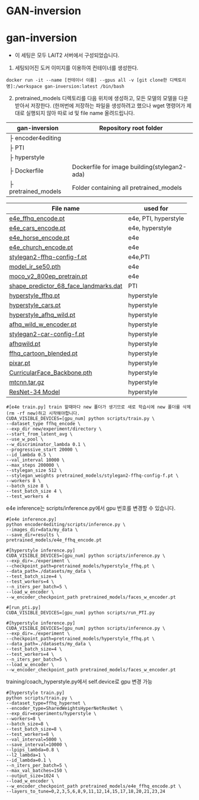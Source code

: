 # GAN-inversion
# gan-inversion
* 이 세팅은 모두 LAIT2 서버에서 구성되었습니다.
1. 세팅되어진 도커 이미지를 이용하여 컨테이너를 생성한다.
~~~
docker run -it --name [컨테이너 이름] --gpus all -v [git clone한 디렉토리명]:/workspace gan-inversion:latest /bin/bash
~~~
2. pretrained_models 디렉토리를 다음 위치에 생성하고, 모든 모델의 모델을 다운받아서 저장한다. (한꺼번에 저장하는 파일을 생성하려고 했으나 wget 명령어가 제대로 실행되지 않아 따로 id 및 file name 올려드립니다.<br/>

| gan-inversion | Repository root folder |
| ------------ | ---------------------- |
| ├  encoder4editing ||
| ├  PTI ||
| ├  hyperstyle ||
| ├  Dockerfile|Dockerfile for image building(stylegan2-ada) |
| ├  pretrained_models|Folder containing all pretrained_models|

| File name | used for |
| ------------ | ---------------------- |
|[e4e_ffhq_encode.pt](https://drive.google.com/file/d/1cUv_reLE6k3604or78EranS7XzuVMWeO/view) |e4e, PTI, hyperstyle|
|[e4e_cars_encode.pt](https://drive.google.com/file/d/17faPqBce2m1AQeLCLHUVXaDfxMRU2QcV/view) |e4e, hyperstyle|
|[e4e_horse_encode.pt](https://drive.google.com/file/d/1TkLLnuX86B_BMo2ocYD0kX9kWh53rUVX/view) |e4e|
|[e4e_church_encode.pt](https://drive.google.com/file/d/1-L0ZdnQLwtdy6-A_Ccgq5uNJGTqE7qBa/view)|e4e|
|[stylegan2-ffhq-config-f.pt](https://drive.google.com/file/d/1EM87UquaoQmk17Q8d5kYIAHqu0dkYqdT/view)|e4e,PTI|
|[model_ir_se50.pth](https://drive.google.com/file/d/1KW7bjndL3QG3sxBbZxreGHigcCCpsDgn/view)|e4e|
|[moco_v2_800ep_pretrain.pt](https://drive.google.com/file/d/18rLcNGdteX5LwT7sv_F7HWr12HpVEzVe/view)|e4e|
|[shape_predictor_68_face_landmarks.dat](https://drive.google.com/file/d/1HKmjg6iXsWr4aFPuU0gBXPGR83wqMzq7/view)|PTI|
|[hyperstyle_ffhq.pt](https://drive.google.com/file/d/1C3dEIIH1y8w1-zQMCyx7rDF0ndswSXh4/view)|hyperstyle|
|[hyperstyle_cars.pt](https://drive.google.com/file/d/1WZ7iNv5ENmxXFn6dzPeue1jQGNp6Nr9d/view)|hyperstyle|
|[hyperstyle_afhq_wild.pt](https://drive.google.com/file/d/1OMAKYRp3T6wzGr0s3887rQK-5XHlJ2gp/view)|hyperstyle|
|[afhq_wild_w_encoder.pt](https://drive.google.com/file/d/1MhEHGgkTpnTanIwuHYv46i6MJeet2Nlr/view)|hyperstyle|
|[stylegan2-car-config-f.pt](https://drive.google.com/file/d/1UmMHHB3DU1trTB8_9Fjkck5ZwArnD81B/view)|hyperstyle|
|[afhqwild.pt](https://drive.google.com/file/d/1z6IVVaCJuFTksKwp1CM3emWOVHbrBip-/view)|hyperstyle|
|[ffhq_cartoon_blended.pt](https://drive.google.com/file/d/1r3XVCt_WYUKFZFxhNH-xO2dTtF6B5szu/view)|hyperstyle|
|[pixar.pt](https://drive.google.com/file/d/1trPW-To9L63x5gaXrbAIPkOU0q9f_h05/view)|hyperstyle|
|[CurricularFace_Backbone.pth](https://drive.google.com/file/d/1f4IwVa2-Bn9vWLwB-bUwm53U_MlvinAj/view)|hyperstyle|
|[mtcnn.tar.gz](https://drive.google.com/file/d/1tJ7ih-wbCO6zc3JhI_1ZGjmwXKKaPlja/view)|hyperstyle|
|[ResNet-34 Model](https://github.com/yuval-alaluf/hyperstyle)|hyperstyle|

```
#[e4e train.py] train 할때마다 new 폴더가 생기므로 새로 학습시에 new 폴더를 삭제(rm -rf new)하고 시작해야합니다.
CUDA_VISIBLE_DEVICES=[gpu_num] python scripts/train.py \
--dataset_type ffhq_encode \
--exp_dir new/experiment/directory \
--start_from_latent_avg \
--use_w_pool \
--w_discriminator_lambda 0.1 \
--progressive_start 20000 \
--id_lambda 0.5 \
--val_interval 10000 \
--max_steps 200000 \
--stylegan_size 512 \
--stylegan_weights pretrained_models/stylegan2-ffhq-config-f.pt \
--workers 8 \
--batch_size 8 \
--test_batch_size 4 \
--test_workers 4 
```

e4e inference는 scripts/inference.py에서 gpu 번호를 변경할 수 있습니다.

```
#[e4e inference.py]
python encoder4editing/scripts/inference.py \
--images_dir=data/my_data \
--save_dir=results \
pretrained_models/e4e_ffhq_encode.pt 
```

```
#[hyperstyle inference.py]
CUDA_VISIBLE_DEVICES=[gpu_num] python scripts/inference.py \
--exp_dir=./experiment \
--checkpoint_path=pretrained_models/hyperstyle_ffhq.pt \
--data_path=./datasets/my_data \
--test_batch_size=4 \
--test_workers=4 \
--n_iters_per_batch=5 \
--load_w_encoder \
--w_encoder_checkpoint_path pretrained_models/faces_w_encoder.pt
```
```
#[run_pti.py]
CUDA_VISIBLE_DEVICES=[gpu_num] python scripts/run_PTI.py
```

```
#[hyperstyle inference.py]
CUDA_VISIBLE_DEVICES=[gpu_num] python scripts/inference.py \
--exp_dir=./experiment \
--checkpoint_path=pretrained_models/hyperstyle_ffhq.pt \
--data_path=./datasets/my_data \
--test_batch_size=4 \
--test_workers=4 \
--n_iters_per_batch=5 \
--load_w_encoder \
--w_encoder_checkpoint_path pretrained_models/faces_w_encoder.pt
```
training/coach_hyperstyle.py에서 self.device로 gpu 변경 가능
```
#[hyperstyle train.py]
python scripts/train.py \
--dataset_type=ffhq_hypernet \
--encoder_type=SharedWeightsHyperNetResNet \
--exp_dir=experiments/hyperstyle \
--workers=8 \
--batch_size=8 \
--test_batch_size=8 \
--test_workers=8 \
--val_interval=5000 \
--save_interval=10000 \
--lpips_lambda=0.8 \
--l2_lambda=1 \
--id_lambda=0.1 \
--n_iters_per_batch=5 \
--max_val_batches=150 \
--output_size=1024 \
--load_w_encoder \
--w_encoder_checkpoint_path pretrained_models/e4e_ffhq_encode.pt \ 
--layers_to_tune=0,2,3,5,6,8,9,11,12,14,15,17,18,20,21,23,24
```



